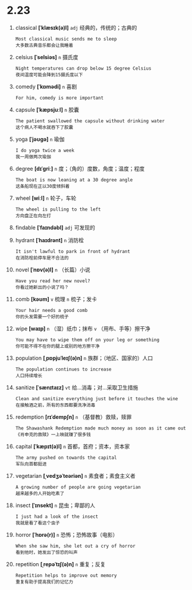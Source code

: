 # 2.23

1. classical **[ˈklæsɪk(ə)l]** `adj` 经典的，传统的；古典的

   ```
   Most classical music sends me to sleep
   大多数古典音乐都会让我睡着
   ```

2. celsius **[ˈselsiəs]** `n` 摄氏度

   ```
   Night temperatures can drop below 15 degree Celsius
   夜间温度可能会降到15摄氏度以下
   ```

3. comedy **[ˈkɒmədi]** `n` 喜剧

   ```
   For him, comedy is more important

   ```

4. capsule **[ˈkæpsjuːl]** `n` 胶囊

   ```
   The patient swallowed the capsule without drinking water
   这个病人不喝水就吞下了胶囊
   ```

5. yoga **[ˈjəʊɡə]** `n` 瑜伽

   ```
   I do yoga twice a week
   我一周做两次瑜伽
   ```

6. degree **[dɪˈɡriː]** `n` 度；（角的）度数，角度；温度；程度

   ```
   The boat is now leaning at a 30 degree angle
   这条船现在正以30度倾斜着
   ```

7. wheel **[wiːl]** `n` 轮子，车轮

   ```
   The wheel is pulling to the left
   方向盘正在向左打
   ```

8. findable **[ˈfaɪndəbl]** `adj` 可发现的

9. hydrant **[ˈhaɪdrənt]** `n` 消防栓

   ```
   It isn't lawful to park in front of hydrant
   在消防栓前停车是不合法的
   ```

10. novel **[ˈnɒv(ə)l]** `n` （长篇）小说

    ```
    Have you read her new novel?
    你看过她新出的小说了吗？
    ```

11. comb **[kəʊm]** `v` 梳理 `n` 梳子；发卡

    ```
    Your hair needs a good comb
    你的头发需要一个好的梳子
    ```

12. wipe **[waɪp]** `n` （湿）纸巾；抹布 `v` （用布、手等）擦干净

    ```
    You may have to wipe them off on your leg or something
    你可能不得不在你的腿上或别的地方擦干净
    ```

13. population **[ˌpɒpjuˈleɪʃ(ə)n]** `n` 族群；（地区、国家的）人口

    ```
    The population continues to increase
    人口持续增长
    ```

14. sanitize **[ˈsænɪtaɪz]** `vt` 给...消毒；对...采取卫生措施

    ```
    Clean and sanitize everything just before it touches the wine
    在接触酒之前，所有的东西都要洗净消毒
    ```

15. redemption **[rɪˈdempʃn]** `n` （基督教）救赎，赎罪

    ```
    The Shawashank Redemption made much money as soon as it came out
    《肖申克的救赎》一上映就赚了很多钱
    ```

16. capital **[ˈkæpɪt(ə)l]** `n` 首都，首府；资本，资本家

    ```
    The army pushed on towards the capital
    军队向首都挺进
    ```

17. vegetarian **[ˌvedʒəˈteəriən]** `n` 素食者；素食主义者

    ```
    A growing number of people are going vegetarian
    越来越多的人开始吃素了
    ```

18. insect **[ˈɪnsekt]** `n` 昆虫；卑鄙的人

    ```
    I just had a look of the insect
    我就是看了看这个虫子
    ```

19. horror **[ˈhɒrə(r)]** `n` 恐怖；恐怖故事（电影）

    ```
    When she saw him, she let out a cry of horror
    看到他时，她发出了惊恐的叫声
    ```

20. repetition **[ˌrepəˈtɪʃ(ə)n]** `n` 重复；反复
    ```
    Repetition helps to improve out memory
    重复有助于提高我们的记忆力
    ```
